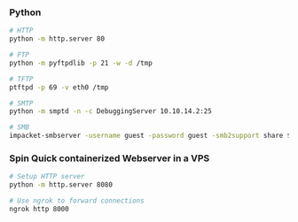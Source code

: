 ### Python
```bash
# HTTP
python -m http.server 80

# FTP
python -m pyftpdlib -p 21 -w -d /tmp

# TFTP
ptftpd -p 69 -v eth0 /tmp

# SMTP
python -m smptd -n -c DebuggingServer 10.10.14.2:25

# SMB
impacket-smbserver -username guest -password guest -smb2support share $(pwd)
```

### Spin Quick containerized  Webserver in a VPS
```bash
# Setup HTTP server
python -m http.server 8080

# Use ngrok to forward connections
ngrok http 8000